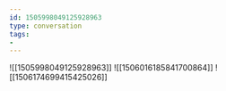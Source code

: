 ```yaml
---
id: 1505998049125928963
type: conversation
tags:
- 
---
```

![[1505998049125928963]]
![[1506016185841700864]]
![[1506174699415425026]]

